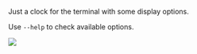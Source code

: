 Just a clock for the terminal with some display options.

Use `--help` to check available options.

![](http://i.imgur.com/kbppOVF.png)